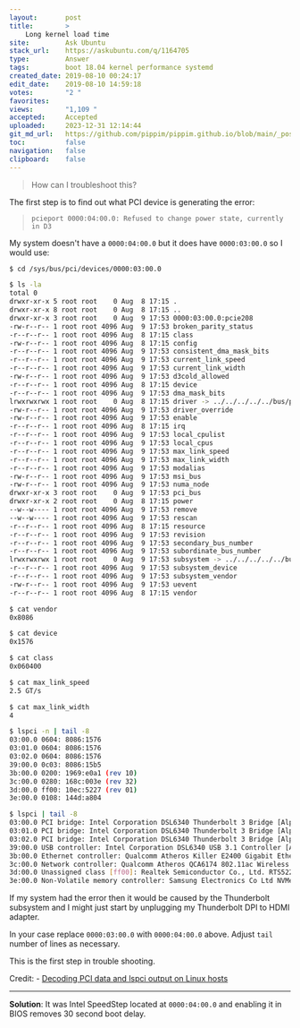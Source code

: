 ```yaml
---
layout:       post
title:        >
    Long kernel load time
site:         Ask Ubuntu
stack_url:    https://askubuntu.com/q/1164705
type:         Answer
tags:         boot 18.04 kernel performance systemd
created_date: 2019-08-10 00:24:17
edit_date:    2019-08-10 14:59:18
votes:        "2 "
favorites:    
views:        "1,109 "
accepted:     Accepted
uploaded:     2023-12-31 12:14:44
git_md_url:   https://github.com/pippim/pippim.github.io/blob/main/_posts/2019/2019-08-10-Long-kernel-load-time.md
toc:          false
navigation:   false
clipboard:    false
---
```


> How can I troubleshoot this?  



The first step is to find out what PCI device is generating the error:

>     pcieport 0000:04:00.0: Refused to change power state, currently in D3  

My system doesn't have a `0000:04:00.0` but it does have `0000:03:00.0` so I would use:

``` sh
$ cd /sys/bus/pci/devices/0000:03:00.0

$ ls -la
total 0
drwxr-xr-x 5 root root    0 Aug  8 17:15 .
drwxr-xr-x 8 root root    0 Aug  8 17:15 ..
drwxr-xr-x 3 root root    0 Aug  9 17:53 0000:03:00.0:pcie208
-rw-r--r-- 1 root root 4096 Aug  9 17:53 broken_parity_status
-r--r--r-- 1 root root 4096 Aug  8 17:15 class
-rw-r--r-- 1 root root 4096 Aug  8 17:15 config
-r--r--r-- 1 root root 4096 Aug  9 17:53 consistent_dma_mask_bits
-r--r--r-- 1 root root 4096 Aug  9 17:53 current_link_speed
-r--r--r-- 1 root root 4096 Aug  9 17:53 current_link_width
-rw-r--r-- 1 root root 4096 Aug  9 17:53 d3cold_allowed
-r--r--r-- 1 root root 4096 Aug  8 17:15 device
-r--r--r-- 1 root root 4096 Aug  9 17:53 dma_mask_bits
lrwxrwxrwx 1 root root    0 Aug  8 17:15 driver -> ../../../../../bus/pci/drivers/pcieport
-rw-r--r-- 1 root root 4096 Aug  9 17:53 driver_override
-rw-r--r-- 1 root root 4096 Aug  9 17:53 enable
-r--r--r-- 1 root root 4096 Aug  8 17:15 irq
-r--r--r-- 1 root root 4096 Aug  9 17:53 local_cpulist
-r--r--r-- 1 root root 4096 Aug  9 17:53 local_cpus
-r--r--r-- 1 root root 4096 Aug  9 17:53 max_link_speed
-r--r--r-- 1 root root 4096 Aug  9 17:53 max_link_width
-r--r--r-- 1 root root 4096 Aug  9 17:53 modalias
-rw-r--r-- 1 root root 4096 Aug  9 17:53 msi_bus
-rw-r--r-- 1 root root 4096 Aug  9 17:53 numa_node
drwxr-xr-x 3 root root    0 Aug  9 17:53 pci_bus
drwxr-xr-x 2 root root    0 Aug  8 17:15 power
--w--w---- 1 root root 4096 Aug  9 17:53 remove
--w--w---- 1 root root 4096 Aug  9 17:53 rescan
-r--r--r-- 1 root root 4096 Aug  8 17:15 resource
-r--r--r-- 1 root root 4096 Aug  9 17:53 revision
-r--r--r-- 1 root root 4096 Aug  9 17:53 secondary_bus_number
-r--r--r-- 1 root root 4096 Aug  9 17:53 subordinate_bus_number
lrwxrwxrwx 1 root root    0 Aug  9 17:53 subsystem -> ../../../../../bus/pci
-r--r--r-- 1 root root 4096 Aug  9 17:53 subsystem_device
-r--r--r-- 1 root root 4096 Aug  9 17:53 subsystem_vendor
-rw-r--r-- 1 root root 4096 Aug  9 17:53 uevent
-r--r--r-- 1 root root 4096 Aug  8 17:15 vendor

$ cat vendor
0x8086

$ cat device
0x1576

$ cat class
0x060400

$ cat max_link_speed
2.5 GT/s

$ cat max_link_width
4

$ lspci -n | tail -8
03:00.0 0604: 8086:1576
03:01.0 0604: 8086:1576
03:02.0 0604: 8086:1576
39:00.0 0c03: 8086:15b5
3b:00.0 0200: 1969:e0a1 (rev 10)
3c:00.0 0280: 168c:003e (rev 32)
3d:00.0 ff00: 10ec:5227 (rev 01)
3e:00.0 0108: 144d:a804

$ lspci | tail -8
03:00.0 PCI bridge: Intel Corporation DSL6340 Thunderbolt 3 Bridge [Alpine Ridge 2C 2015]
03:01.0 PCI bridge: Intel Corporation DSL6340 Thunderbolt 3 Bridge [Alpine Ridge 2C 2015]
03:02.0 PCI bridge: Intel Corporation DSL6340 Thunderbolt 3 Bridge [Alpine Ridge 2C 2015]
39:00.0 USB controller: Intel Corporation DSL6340 USB 3.1 Controller [Alpine Ridge]
3b:00.0 Ethernet controller: Qualcomm Atheros Killer E2400 Gigabit Ethernet Controller (rev 10)
3c:00.0 Network controller: Qualcomm Atheros QCA6174 802.11ac Wireless Network Adapter (rev 32)
3d:00.0 Unassigned class [ff00]: Realtek Semiconductor Co., Ltd. RTS5227 PCI Express Card Reader (rev 01)
3e:00.0 Non-Volatile memory controller: Samsung Electronics Co Ltd NVMe SSD Controller SM961/PM961
```

If my system had the error then it would be caused by the Thunderbolt subsystem and I might just start by unplugging my Thunderbolt DPI to HDMI adapter.

In your case replace `0000:03:00.0` with `0000:04:00.0` above. Adjust `tail` number of lines as necessary.

This is the first step in trouble shooting. 

Credit: - [Decoding PCI data and lspci output on Linux hosts][1]

----------

**Solution**: It was Intel SpeedStep located at `0000:04:00.0` and enabling it in BIOS removes 30 second boot delay.

  [1]: https://prefetch.net/articles/linuxpci.html



